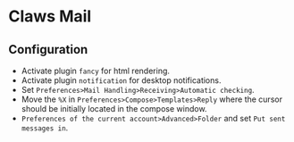 # Claws Mail

## Configuration
- Activate plugin `fancy` for html rendering.
- Activate plugin `notification` for desktop notifications.
- Set `Preferences>Mail Handling>Receiving>Automatic checking`.
- Move the `%X` in `Preferences>Compose>Templates>Reply` where the cursor should be initially located in the compose window.
- `Preferences of the current account>Advanced>Folder` and set `Put sent messages in`.
